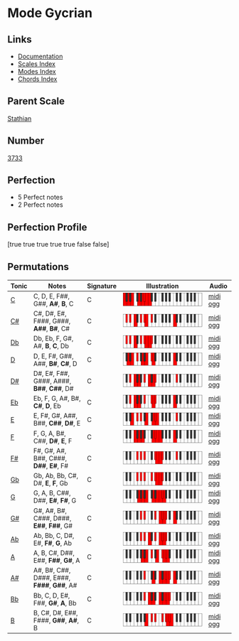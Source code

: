 # Mode Gycrian

## Links

- [Documentation](index.md)
- [Scales Index](Scales.md)
- [Modes Index](Modes.md)
- [Chords Index](Chords.md)

## Parent Scale

[Stathian](ScaleStathian.md)

## Number

[3733](https://ianring.com/musictheory/scales/3733)

## Perfection

- 5 Perfect notes
- 2 Perfect notes

## Perfection Profile

[true true true true true false false]

## Permutations

| Tonic | Notes | Signature | Illustration | Audio |
|-------|-------|-----------|--------------|-------|
| [C](ModeCNaturalGycrian.md) | C, D, E, F##, G##, **A#**, **B**, C | C | ![CNaturalGycrian](ModeCNaturalGycrian.png) | [midi](ModeCNaturalGycrian.mid) [ogg](ModeCNaturalGycrian.ogg) |
| [C#](ModeCSharpGycrian.md) | C#, D#, E#, F###, G###, **A##**, **B#**, C# | C | ![CSharpGycrian](ModeCSharpGycrian.png) | [midi](ModeCSharpGycrian.mid) [ogg](ModeCSharpGycrian.ogg) |
| [Db](ModeDFlatGycrian.md) | Db, Eb, F, G#, A#, **B**, **C**, Db | C | ![DFlatGycrian](ModeDFlatGycrian.png) | [midi](ModeDFlatGycrian.mid) [ogg](ModeDFlatGycrian.ogg) |
| [D](ModeDNaturalGycrian.md) | D, E, F#, G##, A##, **B#**, **C#**, D | C | ![DNaturalGycrian](ModeDNaturalGycrian.png) | [midi](ModeDNaturalGycrian.mid) [ogg](ModeDNaturalGycrian.ogg) |
| [D#](ModeDSharpGycrian.md) | D#, E#, F##, G###, A###, **B##**, **C##**, D# | C | ![DSharpGycrian](ModeDSharpGycrian.png) | [midi](ModeDSharpGycrian.mid) [ogg](ModeDSharpGycrian.ogg) |
| [Eb](ModeEFlatGycrian.md) | Eb, F, G, A#, B#, **C#**, **D**, Eb | C | ![EFlatGycrian](ModeEFlatGycrian.png) | [midi](ModeEFlatGycrian.mid) [ogg](ModeEFlatGycrian.ogg) |
| [E](ModeENaturalGycrian.md) | E, F#, G#, A##, B##, **C##**, **D#**, E | C | ![ENaturalGycrian](ModeENaturalGycrian.png) | [midi](ModeENaturalGycrian.mid) [ogg](ModeENaturalGycrian.ogg) |
| [F](ModeFNaturalGycrian.md) | F, G, A, B#, C##, **D#**, **E**, F | C | ![FNaturalGycrian](ModeFNaturalGycrian.png) | [midi](ModeFNaturalGycrian.mid) [ogg](ModeFNaturalGycrian.ogg) |
| [F#](ModeFSharpGycrian.md) | F#, G#, A#, B##, C###, **D##**, **E#**, F# | C | ![FSharpGycrian](ModeFSharpGycrian.png) | [midi](ModeFSharpGycrian.mid) [ogg](ModeFSharpGycrian.ogg) |
| [Gb](ModeGFlatGycrian.md) | Gb, Ab, Bb, C#, D#, **E**, **F**, Gb | C | ![GFlatGycrian](ModeGFlatGycrian.png) | [midi](ModeGFlatGycrian.mid) [ogg](ModeGFlatGycrian.ogg) |
| [G](ModeGNaturalGycrian.md) | G, A, B, C##, D##, **E#**, **F#**, G | C | ![GNaturalGycrian](ModeGNaturalGycrian.png) | [midi](ModeGNaturalGycrian.mid) [ogg](ModeGNaturalGycrian.ogg) |
| [G#](ModeGSharpGycrian.md) | G#, A#, B#, C###, D###, **E##**, **F##**, G# | C | ![GSharpGycrian](ModeGSharpGycrian.png) | [midi](ModeGSharpGycrian.mid) [ogg](ModeGSharpGycrian.ogg) |
| [Ab](ModeAFlatGycrian.md) | Ab, Bb, C, D#, E#, **F#**, **G**, Ab | C | ![AFlatGycrian](ModeAFlatGycrian.png) | [midi](ModeAFlatGycrian.mid) [ogg](ModeAFlatGycrian.ogg) |
| [A](ModeANaturalGycrian.md) | A, B, C#, D##, E##, **F##**, **G#**, A | C | ![ANaturalGycrian](ModeANaturalGycrian.png) | [midi](ModeANaturalGycrian.mid) [ogg](ModeANaturalGycrian.ogg) |
| [A#](ModeASharpGycrian.md) | A#, B#, C##, D###, E###, **F###**, **G##**, A# | C | ![ASharpGycrian](ModeASharpGycrian.png) | [midi](ModeASharpGycrian.mid) [ogg](ModeASharpGycrian.ogg) |
| [Bb](ModeBFlatGycrian.md) | Bb, C, D, E#, F##, **G#**, **A**, Bb | C | ![BFlatGycrian](ModeBFlatGycrian.png) | [midi](ModeBFlatGycrian.mid) [ogg](ModeBFlatGycrian.ogg) |
| [B](ModeBNaturalGycrian.md) | B, C#, D#, E##, F###, **G##**, **A#**, B | C | ![BNaturalGycrian](ModeBNaturalGycrian.png) | [midi](ModeBNaturalGycrian.mid) [ogg](ModeBNaturalGycrian.ogg) |
